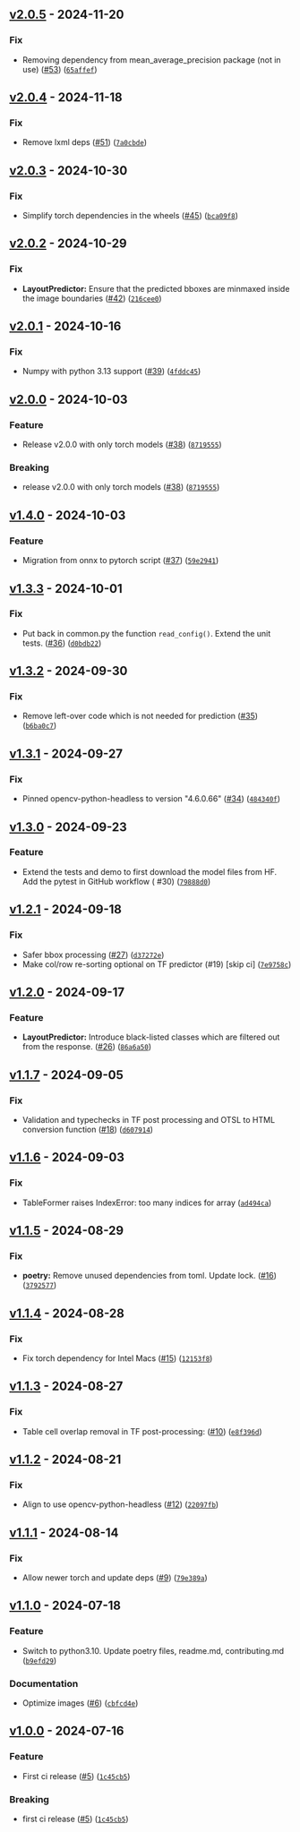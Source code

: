 ## [v2.0.5](https://github.com/DS4SD/docling-ibm-models/releases/tag/v2.0.5) - 2024-11-20

### Fix

* Removing dependency from mean_average_precision package (not in use) ([#53](https://github.com/DS4SD/docling-ibm-models/issues/53)) ([`65affef`](https://github.com/DS4SD/docling-ibm-models/commit/65affef1f3ff209a8cdae4201aaaad8872d1069b))

## [v2.0.4](https://github.com/DS4SD/docling-ibm-models/releases/tag/v2.0.4) - 2024-11-18

### Fix

* Remove lxml deps ([#51](https://github.com/DS4SD/docling-ibm-models/issues/51)) ([`7a0cbde`](https://github.com/DS4SD/docling-ibm-models/commit/7a0cbde7e0638bbd91d5905ae457fdcb299ee87f))

## [v2.0.3](https://github.com/DS4SD/docling-ibm-models/releases/tag/v2.0.3) - 2024-10-30

### Fix

* Simplify torch dependencies in the wheels ([#45](https://github.com/DS4SD/docling-ibm-models/issues/45)) ([`bca09f8`](https://github.com/DS4SD/docling-ibm-models/commit/bca09f8331934120e6f542d15aa871f1153ae140))

## [v2.0.2](https://github.com/DS4SD/docling-ibm-models/releases/tag/v2.0.2) - 2024-10-29

### Fix

* **LayoutPredictor:** Ensure that the predicted bboxes are minmaxed inside the image boundaries ([#42](https://github.com/DS4SD/docling-ibm-models/issues/42)) ([`216cee0`](https://github.com/DS4SD/docling-ibm-models/commit/216cee081a1ae8be264074e6d54cff27bf6984cf))

## [v2.0.1](https://github.com/DS4SD/docling-ibm-models/releases/tag/v2.0.1) - 2024-10-16

### Fix

* Numpy with python 3.13 support ([#39](https://github.com/DS4SD/docling-ibm-models/issues/39)) ([`4fddc45`](https://github.com/DS4SD/docling-ibm-models/commit/4fddc45cd7b7684a28b5556cbf0681540d5d4010))

## [v2.0.0](https://github.com/DS4SD/docling-ibm-models/releases/tag/v2.0.0) - 2024-10-03

### Feature

* Release v2.0.0 with only torch models ([#38](https://github.com/DS4SD/docling-ibm-models/issues/38)) ([`8719555`](https://github.com/DS4SD/docling-ibm-models/commit/8719555d661dde491667e76d3de6abcd3d1b25bd))

### Breaking

* release v2.0.0 with only torch models ([#38](https://github.com/DS4SD/docling-ibm-models/issues/38)) ([`8719555`](https://github.com/DS4SD/docling-ibm-models/commit/8719555d661dde491667e76d3de6abcd3d1b25bd))

## [v1.4.0](https://github.com/DS4SD/docling-ibm-models/releases/tag/v1.4.0) - 2024-10-03

### Feature

* Migration from onnx to pytorch script ([#37](https://github.com/DS4SD/docling-ibm-models/issues/37)) ([`59e2941`](https://github.com/DS4SD/docling-ibm-models/commit/59e2941f41e4d419ab650d58e7ca1a667ae31002))

## [v1.3.3](https://github.com/DS4SD/docling-ibm-models/releases/tag/v1.3.3) - 2024-10-01

### Fix

* Put back in common.py the function `read_config()`. Extend the unit tests. ([#36](https://github.com/DS4SD/docling-ibm-models/issues/36)) ([`d0bdb22`](https://github.com/DS4SD/docling-ibm-models/commit/d0bdb22b1535bfe118e7ec88ea9f2b17ca4469e8))

## [v1.3.2](https://github.com/DS4SD/docling-ibm-models/releases/tag/v1.3.2) - 2024-09-30

### Fix

* Remove left-over code which is not needed for prediction ([#35](https://github.com/DS4SD/docling-ibm-models/issues/35)) ([`b6ba0c7`](https://github.com/DS4SD/docling-ibm-models/commit/b6ba0c7749177eb25c3ef79188f2508be211150a))

## [v1.3.1](https://github.com/DS4SD/docling-ibm-models/releases/tag/v1.3.1) - 2024-09-27

### Fix

* Pinned opencv-python-headless to version "4.6.0.66" ([#34](https://github.com/DS4SD/docling-ibm-models/issues/34)) ([`484340f`](https://github.com/DS4SD/docling-ibm-models/commit/484340fd1a3a7a31babaf2306496c083b56e4c50))

## [v1.3.0](https://github.com/DS4SD/docling-ibm-models/releases/tag/v1.3.0) - 2024-09-23

### Feature

* Extend the tests and demo to first download the model files from HF. Add the pytest in GitHub workflow ( #30) ([`79888d0`](https://github.com/DS4SD/docling-ibm-models/commit/79888d0b87172af43f2585b54e974e54130bab4e))

## [v1.2.1](https://github.com/DS4SD/docling-ibm-models/releases/tag/v1.2.1) - 2024-09-18

### Fix

* Safer bbox processing ([#27](https://github.com/DS4SD/docling-ibm-models/issues/27)) ([`d37272e`](https://github.com/DS4SD/docling-ibm-models/commit/d37272eb8e441045dc7c903530db4d1afd051f3e))
* Make col/row re-sorting optional on TF predictor (#19) [skip ci] ([`7e9758c`](https://github.com/DS4SD/docling-ibm-models/commit/7e9758c684317143ffd7bbfba71ad8d8328854b7))

## [v1.2.0](https://github.com/DS4SD/docling-ibm-models/releases/tag/v1.2.0) - 2024-09-17

### Feature

* **LayoutPredictor:** Introduce black-listed classes which are filtered out from the response. ([#26](https://github.com/DS4SD/docling-ibm-models/issues/26)) ([`86a6a50`](https://github.com/DS4SD/docling-ibm-models/commit/86a6a5071bd84dd2b6806ac413a3163e78b6127f))

## [v1.1.7](https://github.com/DS4SD/docling-ibm-models/releases/tag/v1.1.7) - 2024-09-05

### Fix

* Validation and typechecks in TF post processing and OTSL to HTML conversion function ([#18](https://github.com/DS4SD/docling-ibm-models/issues/18)) ([`d607914`](https://github.com/DS4SD/docling-ibm-models/commit/d60791489596c4052b853d3c1dc559ba026a9f77))

## [v1.1.6](https://github.com/DS4SD/docling-ibm-models/releases/tag/v1.1.6) - 2024-09-03

### Fix

* TableFormer raises IndexError: too many indices for array ([`ad494ca`](https://github.com/DS4SD/docling-ibm-models/commit/ad494caaaceb46fcd99054dba70c10fc688a57e6))

## [v1.1.5](https://github.com/DS4SD/docling-ibm-models/releases/tag/v1.1.5) - 2024-08-29

### Fix

* **poetry:** Remove unused dependencies from toml. Update lock. ([#16](https://github.com/DS4SD/docling-ibm-models/issues/16)) ([`3792577`](https://github.com/DS4SD/docling-ibm-models/commit/379257780f12a26770a93a0e3dbf61e36531affc))

## [v1.1.4](https://github.com/DS4SD/docling-ibm-models/releases/tag/v1.1.4) - 2024-08-28

### Fix

* Fix torch dependency for Intel Macs ([#15](https://github.com/DS4SD/docling-ibm-models/issues/15)) ([`12153f8`](https://github.com/DS4SD/docling-ibm-models/commit/12153f829f2ccf25ab03a12924982b1220bf9d6e))

## [v1.1.3](https://github.com/DS4SD/docling-ibm-models/releases/tag/v1.1.3) - 2024-08-27

### Fix

* Table cell overlap removal in TF post-processing: ([#10](https://github.com/DS4SD/docling-ibm-models/issues/10)) ([`e8f396d`](https://github.com/DS4SD/docling-ibm-models/commit/e8f396d19a277b0f3147c3ac3af0b5e452912879))

## [v1.1.2](https://github.com/DS4SD/docling-ibm-models/releases/tag/v1.1.2) - 2024-08-21

### Fix

* Align to use opencv-python-headless ([#12](https://github.com/DS4SD/docling-ibm-models/issues/12)) ([`22097fb`](https://github.com/DS4SD/docling-ibm-models/commit/22097fb3a451c9a2e4531666f96b4a126701b3b4))

## [v1.1.1](https://github.com/DS4SD/docling-ibm-models/releases/tag/v1.1.1) - 2024-08-14

### Fix

* Allow newer torch and update deps ([#9](https://github.com/DS4SD/docling-ibm-models/issues/9)) ([`79e389a`](https://github.com/DS4SD/docling-ibm-models/commit/79e389a60f2fb9295617198d6985957aab53f04d))

## [v1.1.0](https://github.com/DS4SD/docling-ibm-models/releases/tag/v1.1.0) - 2024-07-18

### Feature

* Switch to python3.10. Update poetry files, readme.md, contributing.md ([`b9efd29`](https://github.com/DS4SD/docling-ibm-models/commit/b9efd29dae7de59547be9eca457a227b871fa03e))

### Documentation

* Optimize images ([#6](https://github.com/DS4SD/docling-ibm-models/issues/6)) ([`cbfcd4e`](https://github.com/DS4SD/docling-ibm-models/commit/cbfcd4e9f2f9ba840eec034045c8b410ad83df44))

## [v1.0.0](https://github.com/DS4SD/docling-ibm-models/releases/tag/v1.0.0) - 2024-07-16

### Feature

* First ci release ([#5](https://github.com/DS4SD/docling-ibm-models/issues/5)) ([`1c45cb5`](https://github.com/DS4SD/docling-ibm-models/commit/1c45cb5d81f88e2aaf99864b9df5d80b20d6ce94))

### Breaking

* first ci release ([#5](https://github.com/DS4SD/docling-ibm-models/issues/5)) ([`1c45cb5`](https://github.com/DS4SD/docling-ibm-models/commit/1c45cb5d81f88e2aaf99864b9df5d80b20d6ce94))

